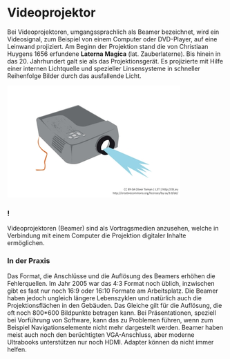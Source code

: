 # Videoprojektor

Bei Videoprojektoren, umgangssprachlich als Beamer bezeichnet, wird ein Videosignal, zum Beispiel von einem Computer oder DVD-Player, auf eine Leinwand projiziert. Am Beginn der Projektion stand die von Christiaan Huygens 1656 erfundene **Laterna Magica** (lat. Zauberlaterne). Bis hinein in das 20. Jahrhundert galt sie als das Projektionsgerät. Es projizierte mit Hilfe einer internen Lichtquelle und spezieller Linsensysteme in schneller Reihenfolge Bilder durch das ausfallende Licht.

![Videoprojektor](img/9574680769_cae80e0531_b.jpg)

### !

Videoprojektoren (Beamer) sind als Vortragsmedien anzusehen, welche in Verbindung mit einem Computer die Projektion digitaler Inhalte ermöglichen.

### In der Praxis

Das Format, die Anschlüsse und die Auflösung des Beamers erhöhen die Fehlerquellen. Im Jahr 2005 war das 4:3 Format noch üblich, inzwischen gibt es fast nur noch 16:9 oder 16:10 Formate am Arbeitsplatz. Die Beamer haben jedoch ungleich längere Lebenszyklen und natürlich auch die Projektionsflächen in den Gebäuden. Das Gleiche gilt für die Auflösung, die oft noch 800*600 Bildpunkte betragen kann. Bei Präsentationen, speziell bei Vorführung von Software, kann das zu Problemen führen, wenn zum Beispiel Navigationselemente nicht mehr dargestellt werden. Beamer haben meist auch noch den berüchtigten VGA-Anschluss, aber moderne Ultrabooks unterstützen nur noch HDMI. Adapter können da nicht immer helfen.